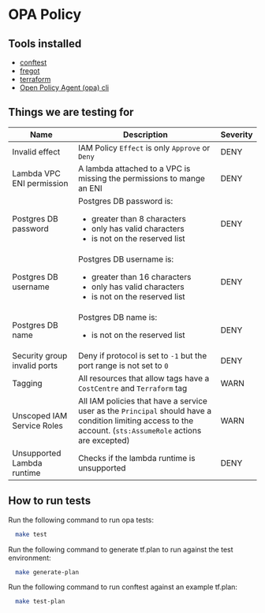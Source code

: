 # OPA Policy

## Tools installed

- [conftest](https://github.com/open-policy-agent/conftest)
- [fregot](https://github.com/fugue/fregot)
- [terraform](https://www.terraform.io/)
- [Open Policy Agent (opa) cli](https://www.openpolicyagent.org/docs/latest/#running-opa)

## Things we are testing for

| Name | Description | Severity |
| ---- | ----------- | -------- | 
| Invalid effect | IAM Policy `Effect` is only `Approve` or `Deny`| DENY |
| Lambda VPC ENI permission | A lambda attached to a VPC is missing the permissions to mange an ENI | DENY |
| Postgres DB password | Postgres DB password is:<ul><li>greater than 8 characters</li><li>only has valid characters</li><li>is not on the reserved list</li></ul> | DENY |
| Postgres DB username | Postgres DB username is:<ul><li>greater than 16 characters</li><li>only has valid characters</li><li>is not on the reserved list</li></ul> | DENY |
| Postgres DB name | Postgres DB name is:<ul><li>is not on the reserved list</li></ul> | DENY |
| Security group invalid ports | Deny if protocol is set to `-1` but the port range is not set to `0` | DENY |
| Tagging | All resources that allow tags have a `CostCentre` and `Terraform` tag | WARN |
| Unscoped IAM Service Roles | All IAM policies that have a service user as the `Principal` should have a condition limiting access to the account. (`sts:AssumeRole` actions are excepted) | WARN |
| Unsupported Lambda runtime | Checks if the lambda runtime is unsupported | DENY |

## How to run tests

Run the following command to run opa tests:

```bash
  make test
```

Run the following command to generate tf.plan to run against the test environment:

```bash
  make generate-plan
```

Run the following command to run conftest against an example tf.plan:

```bash
  make test-plan
```
